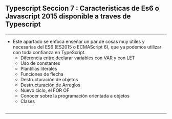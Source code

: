 ## Typescript Seccion 7 : Caracteristicas de Es6 o Javascript 2015 disponible a traves de Typescript
---
*   Este apartado se enfoca enseñar un par de cosas muy útiles y necesarias del ES6 (ES2015 o ECMAScript 6), que ya podemos utilizar con toda confianza en TypeScript.
    *   Diferencia entre declarar variables con VAR y con LET
    *   Uso de constantes
    *   Plantillas literales
    *   Funciones de flecha
    *   Destructuración de objetos
    *   Destructuración de Arreglos
    *   Nuevo ciclo, el FOR OF
    *   Conocer sobre la programación orientada a objetos
    *   Clases

##
---

